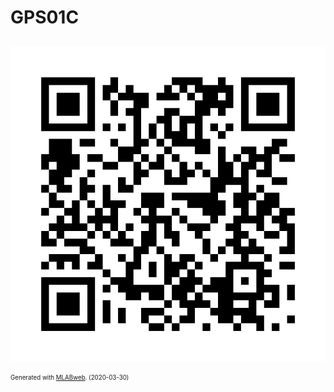 <!--- PrjInfo ---> <!--- Please remove this line after manually editing --->
<!--- 00a56be08b96043df9e37d6aff7b6990 --->
<!--- Created:2020-03-30 11:05:59.240552: ---> 
<!--- Author:: ---> 
<!--- AuthorEmail:: ---> 
<!--- Tags:: ---> 
<!--- Ust:: ---> 
<!--- Label --->
<!--- ELabel ---> 
<!--- Name:GPS01C: --->
# GPS01C
<!--- LongName --->
## 
<!--- ELongName ---> 

<!--- Lead --->

<!--- ELead ---> 

![GPS01C](doc/img/GPS01C_QRcode.png) 


<!--- Description --->
<!--- EDescription --->
<!--- Content --->
<!--- EContent --->
<sub><sup> Generated with [MLABweb](https://github.com/MLAB-project/MLABweb). (2020-03-30)</sup></sub>